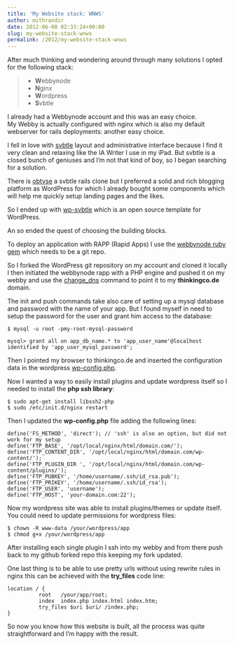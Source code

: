 ```yaml
---
title: 'My Website stack: WNWS'
author: mithrandir
date: 2012-06-08 02:33:24+00:00
slug: my-website-stack-wnws
permalink: /2012/my-website-stack-wnws
---
```

After much thinking and wondering around through many solutions I opted for the following stack:

>   * **W**ebbynode
>   * **N**ginx
>   * **W**ordpress
>   * **S**vbtle

I already had a Webbynode account and this was an easy choice.  
My Webby is actually configured with nginx which is also my default webserver for rails deployments: another easy choice.

I fell in love with [svbtle][1] layout and administrative interface because I find it very clean and relaxing like the IA Writer I use in my iPad. But svbtle is a closed bunch of geniuses and I&#8217;m not that kind of boy, so I began searching for a solution.

There is [obtvse][2] a svbtle rails clone but I preferred a solid and rich blogging platform as WordPress for which I already bought some components which will help me quickly setup landing pages and the likes.

So I ended up with [wp-svbtle][3] which is an open source template for WordPress.

An so ended the quest of choosing the building blocks.

To deploy an application with RAPP (Rapid Apps) I use the [webbynode ruby gem][4] which needs to be a git repo.

So I forked the WordPress git repository on my account and cloned it locally I then initiated the webbynode rapp with a PHP engine and pushed it on my webby and use the [change_dns][5] command to point it to my **thinkingco.de** domain.

The init and push commands take also care of setting up a mysql database and password with the name of your app. But I found myself in need to setup the password for the user and grant him access to the database:

    $ mysql -u root -pmy-root-mysql-password
    
    mysql> grant all on app_db_name.* to 'app_user_name'@localhost identified by 'app_user_mysql_password';
    

Then I pointed my browser to thinkingco.de and inserted the configuration data in the wordpress [wp-config.php][6].

Now I wanted a way to easily install plugins and update wordpress itself so I needed to install the **php ssh library**:

    $ sudo apt-get install libssh2-php
    $ sudo /etc/init.d/nginx restart
    

Then I updated the **wp-config.php** file adding the following lines:

    define('FS_METHOD', 'direct'); // 'ssh' is also an option, but did not work for my setup
    define('FTP_BASE', '/opt/local/nginx/html/domain.com/');
    define('FTP_CONTENT_DIR', '/opt/local/nginx/html/domain.com/wp- content/');
    define('FTP_PLUGIN_DIR ', '/opt/local/nginx/html/domain.com/wp-content/plugins/');
    define('FTP_PUBKEY', '/home/username/.ssh/id_rsa.pub');
    define('FTP_PRIKEY', '/home/username/.ssh/id_rsa');
    define('FTP_USER', 'username');
    define('FTP_HOST', 'your-domain.com:22');
    

Now my wordpress site was able to install plugins/themes or update itself. You could need to update permissions for wordpress files:

    $ chown -R www-data /your/wordpress/app
    $ chmod g+x /your/wordpress/app
    

After installing each single plugin I ssh into my webby and from there push back to my github forked repo this keeping my fork updated.

One last thing is to be able to use pretty urls without using rewrite rules in nginx this can be achieved with the **try_files** code line:

    location / {
              root   /your/app/root;
              index  index.php index.html index.htm;
              try_files $uri $uri/ /index.php;
    }
    

So now you know how this website is built, all the process was quite straightforward and I&#8217;m happy with the result.

 [1]: http://svbtle.com/
 [2]: https://github.com/NateW/obtvse
 [3]: https://github.com/gravityonmars/wp-svbtle
 [4]: https://github.com/webbynode/webbynode
 [5]: http://guides.webbynode.com/articles/rapidapps/dns.html
 [6]: http://codex.wordpress.org/File:install-step3.png
